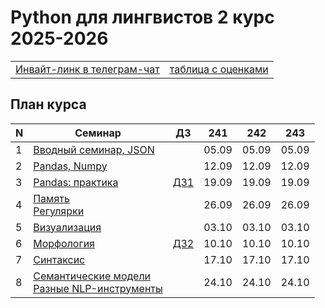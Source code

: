# Python для лингвистов 2 курс 2025-2026

<table>
  <tr>
    <td> <a href="https://t.me/+M0QNBQISm4U3Njk6"> Инвайт-линк в телеграм-чат </a> </td>
    <td> <a href="#"> таблица с оценками </a> </td>
  </tr>
</table>

## План курса

| N  | Семинар                                                                                                                 | ДЗ | 241   | 242   | 243   |
| -- | ----------------------------------------------------------------------------------------------------------------------- | -- | ----- | ----- | ----- |
| 1  | [Вводный семинар, JSON](https://github.com/hse-ling-python/seminars/blob/master/json_data/intro_json_2025.ipynb)        |    | 05.09 | 05.09 | 05.09 |
| 2  | [Pandas, Numpy](https://github.com/hse-ling-python/seminars/blob/master/visualization/pandas_numpy_2024.ipynb)          |    | 12.09 | 12.09 | 12.09 |  
| 3  | [Pandas: практика](https://github.com/hse-ling-python/seminars/blob/master/visualization/pandas_training_2024.ipynb)    |[ДЗ1](https://github.com/hse-ling-python/seminars/blob/master/homework22-23/hw1_2025.ipynb)  | 19.09 | 19.09 | 19.09 | 
| 4  | [Память](https://github.com/hse-ling-python/seminars/blob/master/memory/memory_2024.ipynb)<br>[Регулярки](https://github.com/hse-ling-python/seminars/blob/master/regexp/regular_expressions_2024.ipynb)                                                             |    | 26.09 | 26.09 | 26.09 |
| 5  | [Визуализация](https://github.com/hse-ling-python/seminars/blob/master/visualization/visualization_2024.ipynb)          |    | 03.10 | 03.10 | 03.10 |
| 6  | [Морфология](https://github.com/hse-ling-python/seminars/blob/master/morphology/morphology_2024.ipynb)                  |[ДЗ2](https://github.com/hse-ling-python/seminars/blob/master/homework22-23/hw2_2025.md)  | 10.10 | 10.10 | 10.10 |
| 7  | [Синтаксис](https://github.com/hse-ling-python/seminars/blob/master/UDPipe/syntax_2024.ipynb)                           |    | 17.10 | 17.10 | 17.10 |
| 8  | [Семантические модели](https://github.com/hse-ling-python/seminars/blob/master/vector_models/vector_models_25_26.ipynb)<br>[Разные NLP-инструменты](https://github.com/hse-ling-python/seminars/blob/master/random_compling/instr_nlp_2024.ipynb) |    | 24.10 | 24.10 | 24.10 | 

<!---
[ДЗ1](https://github.com/hse-ling-python/seminars/blob/master/homework22-23/hw1_2024.md)

| 8  | [Requests](https://github.com/hse-ling-python/seminars/blob/master/html_and_requests/requests_2024.ipynb)               |    | 08.11 | 01.11 | 08.11 |
| 9  | [Краулеры](https://github.com/hse-ling-python/seminars/blob/master/crawlers/crawlers_2024.ipynb)                        |    | 12.11 | 08.11 | 12.11 |

| 11 | [Базы данных - 1](https://github.com/hse-ling-python/seminars/blob/master/databases/databases_1_2024.ipynb)             | [ДЗ2](https://github.com/hse-ling-python/seminars/blob/master/homework22-23/hw2_2024.md)                                                                              | 15.11 | 15.11 | 15.11 |
| 12 | [Базы данных - 2](https://github.com/hse-ling-python/seminars/blob/master/databases/databases_2_2024.ipynb)             |    | 18.11 | 18.11 | 18.11 |
| 13 | [Flask - 1](https://github.com/hse-ling-python/seminars/blob/master/flask_applications/flask_2024.ipynb)                |    | 26.11 | 25.11 | 26.11 |
| 14 | [Flask - 2](https://github.com/hse-ling-python/seminars/blob/master/flask_applications/html_css_web_forms_2024.ipynb)   |    | 29.11 | 29.11 | 29.11 |
| 15 | [Flask - 3](https://github.com/hse-ling-python/seminars/blob/master/flask_applications/flask_db_queries_2024_data/flask_db_queries_2024.ipynb)   | [ДЗ3](https://github.com/hse-ling-python/seminars/blob/master/homework22-23/hw3_2024.md)                                                 | 03.12 | 02.12 | 03.12 |
| 16 | [API](https://github.com/hse-ling-python/seminars/blob/master/different_api/API_2024.ipynb)                             |    | 06.12 | 06.12 | 06.12 |
| 18 | [ООП](https://github.com/hse-ling-python/seminars/blob/master/classes/oop_2024.ipynb)                                   |    | 10.12 | 09.12 | 10.12 |
| 19 | [Введение в машинное обучение](https://docs.google.com/presentation/d/1TgHJT0YPlbLlhM0SLKfsV2Jtveor-f6uCuphY2nVnTc/edit?usp=sharing) |    | 14.01 | 13.01 | 14.01 |
| 20 | [Классификация (KNN)](https://github.com/hse-ling-python/seminars/blob/master/ml/ML_kNN_2025.ipynb)                     | [Проекты](https://github.com/hse-ling-python/seminars/blob/master/homework22-23/final_project_guidelines.md) | 21.01 | 20.01 | 21.01 |
| 21 | [Линейная регрессия](https://github.com/hse-ling-python/seminars/blob/master/ml/ML_linreg_2025.ipynb)                   |    | 28.01 | 31.01 | 28.01 |
| 22 | [Логистическая регрессия](https://github.com/hse-ling-python/seminars/blob/master/ml/ML_logreg_2025.ipynb)              |    | 04.02 | 07.02 | 04.02 |
| 23 | [Деревья](https://github.com/hse-ling-python/seminars/blob/master/ml/ML_trees_2025.ipynb)                               | [ДЗ4](https://github.com/hse-ling-python/seminars/blob/master/homework22-23/hw4_2024.md)   | 11.02 | 14.02 | 11.02 |
| 24 | [Практика](https://github.com/hse-ling-python/seminars/blob/master/ml/ML_practice_2025.ipynb)                           |    | 25.02 | 21.02 | 18.02 |
| 25 | [Кластеризация](https://github.com/hse-ling-python/seminars/blob/master/ml/ML_clust_2025.ipynb)                         |    | 28.02 | 28.02 | 25.02 |
| 26 | [Языковые модели](https://github.com/hse-ling-python/seminars/blob/master/ml/ML_LLM_2025.ipynb)                         | [ДЗ5](https://github.com/hse-ling-python/seminars/blob/master/homework22-23/hw5_2025.md) | 04.03 | 04.03 | 04.03 |
| 27 | [Практика](https://github.com/hse-ling-python/seminars/blob/master/ml/ML_practice2_2025.ipynb)                          |    | 11.03 | 13.03 | 11.03 |
| 28 | [Рекомендательные системы](https://github.com/hse-ling-python/seminars/blob/master/ml/ML_RecSys_2025.ipynb)             |    | 14.03 | 14.03 | 14.03 |
| 29 | Консультация (по проектам / к НЭ)                                                                                       |    | 18.03 | 20.03 | 18.03 |
| 30 | Консультация (по проектам / к НЭ)                                                                                       |    | 21.03 | 21.03 | 21.03 |
-->
